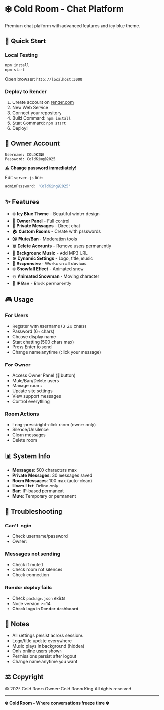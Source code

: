 # ❄️ Cold Room - Chat Platform

Premium chat platform with advanced features and icy blue theme.

## 🚀 Quick Start

### Local Testing

```bash
npm install
npm start
```

Open browser: `http://localhost:3000`

### Deploy to Render

1. Create account on [render.com](https://render.com)
2. New Web Service
3. Connect your repository
4. Build Command: `npm install`
5. Start Command: `npm start`
6. Deploy!

## 👑 Owner Account

```
Username: COLDKING
Password: ColdKing@2025
```

**⚠️ Change password immediately!**

Edit `server.js` line:
```javascript
adminPassword: 'ColdKing@2025'
```

## ✨ Features

- ❄️ **Icy Blue Theme** - Beautiful winter design
- 👑 **Owner Panel** - Full control
- 💬 **Private Messages** - Direct chat
- 🏠 **Custom Rooms** - Create with passwords
- 🔇 **Mute/Ban** - Moderation tools
- 🗑️ **Delete Accounts** - Remove users permanently
- 🎵 **Background Music** - Add MP3 URL
- ⚙️ **Dynamic Settings** - Logo, title, music
- 📱 **Responsive** - Works on all devices
- ❄️ **Snowfall Effect** - Animated snow
- ⛄ **Animated Snowman** - Moving character
- 🚫 **IP Ban** - Block permanently

## 🎮 Usage

### For Users
- Register with username (3-20 chars)
- Password (6+ chars)
- Choose display name
- Start chatting (500 chars max)
- Press Enter to send
- Change name anytime (click your message)

### For Owner
- Access Owner Panel (👑 button)
- Mute/Ban/Delete users
- Manage rooms
- Update site settings
- View support messages
- Control everything

### Room Actions
- Long-press/right-click room (owner only)
- Silence/Unsilence
- Clean messages
- Delete room

## 📊 System Info

- **Messages**: 500 characters max
- **Private Messages**: 30 messages saved
- **Room Messages**: 100 max (auto-clean)
- **Users List**: Online only
- **Ban**: IP-based permanent
- **Mute**: Temporary or permanent

## 🔧 Troubleshooting

### Can't login
- Check username/password
- Owner: 
### Messages not sending
- Check if muted
- Check room not silenced
- Check connection

### Render deploy fails
- Check `package.json` exists
- Node version >=14
- Check logs in Render dashboard

## 📝 Notes

- All settings persist across sessions
- Logo/title update everywhere
- Music plays in background (hidden)
- Only online users shown
- Permissions persist after logout
- Change name anytime you want

## ⚖️ Copyright

© 2025 Cold Room
Owner: Cold Room King
All rights reserved

---

**❄️ Cold Room - Where conversations freeze time ❄️**
